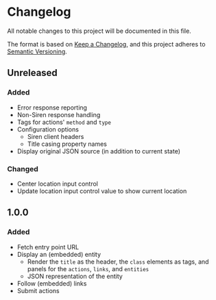 # Changelog

All notable changes to this project will be documented in this file.

The format is based on [Keep a Changelog][kac], and this project adheres to
[Semantic Versioning][semver].

[kac]: https://keepachangelog.com/en/1.0.0
[semver]: https://semver.org/spec/v2.0.0.html

## Unreleased

### Added

- Error response reporting
- Non-Siren response handling
- Tags for actions' `method` and `type`
- Configuration options
  - Siren client headers
  - Title casing property names
- Display original JSON source (in addition to current state)

### Changed

- Center location input control
- Update location input control value to show current location

## 1.0.0

### Added

- Fetch entry point URL
- Display an (embedded) entity
  - Render the `title` as the header, the `class` elements as tags, and panels
    for the `actions`, `links`, and `entities`
  - JSON representation of the entity
- Follow (embedded) links
- Submit actions
